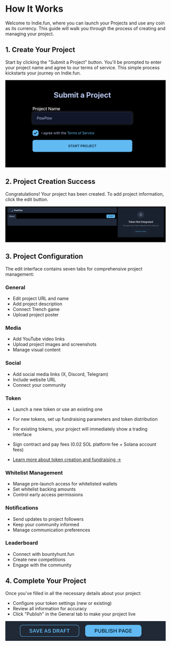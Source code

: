 # How It Works

Welcome to Indie.fun, where you can launch your Projects and use any coin as its currency. This guide will walk you through the process of creating and managing your project.

## 1. Create Your Project

Start by clicking the "Submit a Project" button. You'll be prompted to enter your project name and agree to our terms of service. This simple process kickstarts your journey on Indie.fun.

![Submit Project UI](assets/submit-ui.png)

## 2. Project Creation Success

Congratulations! Your project has been created. To add project information, click the edit button.

![Project Edit UI](assets/edit-2.png)

## 3. Project Configuration

The edit interface contains seven tabs for comprehensive project management:

### General

- Edit project URL and name
- Add project description
- Connect Trench game
- Upload project poster

### Media

- Add YouTube video links
- Upload project images and screenshots
- Manage visual content

### Social

- Add social media links (X, Discord, Telegram)
- Include website URL
- Connect your community

### Token

- Launch a new token or use an existing one
- For new tokens, set up fundraising parameters and token distribution
- For existing tokens, your project will immediately show a trading interface
- Sign contract and pay fees (0.02 SOL platform fee + Solana account fees)

- [Learn more about token creation and fundraising →](token-creation.md)

### Whitelist Management

- Manage pre-launch access for whitelisted wallets
- Set whitelist backing amounts
- Control early access permissions

### Notifications

- Send updates to project followers
- Keep your community informed
- Manage communication preferences

### Leaderboard

- Connect with bountyhunt.fun
- Create new competitions
- Engage with the community

## 4. Complete Your Project

Once you've filled in all the necessary details about your project:

- Configure your token settings (new or existing)
- Review all information for accuracy
- Click "Publish" in the General tab to make your project live

![Publish Project](assets/publish.png)
